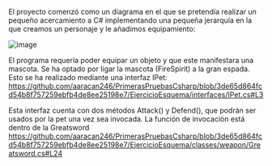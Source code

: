   El proyecto comenzó como un diagrama en el que se pretendía realizar un pequeño acercamiento a C# implementando una pequeña jerarquía en la que creamos un personaje y le añadimos equipamiento:  

![image](https://github.com/user-attachments/assets/a709c28d-9d7e-419b-8937-6b63a1b29de1)

  El programa requería poder equipar un objeto y que este manifestara una mascota. Se ha optado por ligar la mascota (FireSpirit) a la gran espada. Esto se ha realizado mediante una interfaz IPet: 
  https://github.com/aaracan246/PrimerasPruebasCsharp/blob/3de65d864fcd54b8f757259ebfb4de8ee25198e7/EjercicioEsquema/interfaces/IPet.cs#L3

  Esta interfaz cuenta con dos métodos Attack() y Defend(), que podrán ser usados por la pet una vez sea invocada. La función de invocación está dentro de la Greatsword https://github.com/aaracan246/PrimerasPruebasCsharp/blob/3de65d864fcd54b8f757259ebfb4de8ee25198e7/EjercicioEsquema/classes/weapon/Greatsword.cs#L24    
